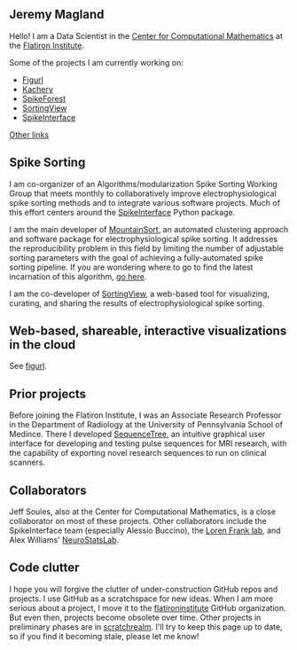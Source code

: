 ## Jeremy Magland

Hello! I am a Data Scientist in the [Center for Computational Mathematics](https://www.simonsfoundation.org/flatiron/center-for-computational-mathematics) at the [Flatiron Institute](https://www.simonsfoundation.org/flatiron).

Some of the projects I am currently working on:

* [Figurl](https://github.com/flatironinstitute/figurl/blob/main/doc/intro.md)
* [Kachery](https://github.com/flatironinstitute/kachery-cloud/blob/main/README.md)
* [SpikeForest](https://github.com/flatironinstitute/spikeforest/blob/main/README.md)
* [SortingView](https://github.com/magland/sortingview/blob/main/README.md)
* [SpikeInterface](https://github.com/SpikeInterface/spikeinterface/blob/master/README.md)

[Other links](./links.md)

## Spike Sorting

I am co-organizer of an Algorithms/modularization Spike Sorting Working Group that meets monthly to collaboratively improve electrophysiological spike sorting methods and to integrate various software projects. Much of this effort centers around the [SpikeInterface](https://github.com/SpikeInterface/spikeinterface/blob/master/README.md) Python package.

I am the main developer of [MountainSort](https://www.sciencedirect.com/science/article/pii/S0896627317307456), an automated clustering approach and software package for electrophysiological spike sorting. It addresses the reproducibility problem in this field by limiting the number of adjustable sorting parameters with the goal of achieving a fully-automated spike sorting pipeline. If you are wondering where to go to find the latest incarnation of this algorithm, [go here](https://github.com/magland/mountainsort4).

I am the co-developer of [SortingView](https://github.com/magland/sortingview/blob/main/README.md), a web-based tool for visualizing, curating, and sharing the results of electrophysiological spike sorting.

## Web-based, shareable, interactive visualizations in the cloud

See [figurl](https://github.com/flatironinstitute/figurl/blob/main/doc/intro.md).

## Prior projects

Before joining the Flatiron Institute, I was an Associate Research Professor in the Department of Radiology at the University of Pennsylvania School of Medince. There I developed [SequenceTree](https://onlinelibrary.wiley.com/doi/full/10.1002/mrm.25640), an intuitive graphical user interface for developing and testing pulse
sequences for MRI research, with the capability of exporting novel research sequences to run on clinical scanners.

## Collaborators

Jeff Soules, also at the Center for Computational Mathematics, is a close collaborator on most of these projects. Other collaborators include the SpikeInterface team (especially Alessio Buccino), the [Loren Frank lab](https://franklab.ucsf.edu/), and Alex Williams' [NeuroStatsLab](http://neurostatslab.org/).


## Code clutter

I hope you will forgive the clutter of under-construction GitHub repos and projects. I use GitHub as a scratchspace for new ideas. When I am more serious about a project, I move it to the [flatironinstitute](https://github.com/flatironinstitute) GitHub organization. But even then, projects become obsolete over time. Other projects in preliminary phases are in [scratchrealm](https://github.com/scratchrealm). I'll try to keep this page up to date, so if you find it becoming stale, please let me know!
